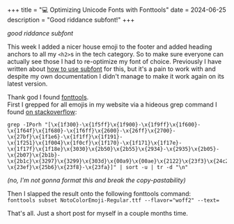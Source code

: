 +++
title = "💻 Optimizing Unicode Fonts with Fonttools"
date = 2024-06-25
description = "Good riddance subfont!"
+++

*good riddance subfont*

This week I added a nicer house emoji to the footer and added heading anchors to all my `<h2>`s in the tech category.
So to make sure everyone can actually see those I had to re-optimize my font of choice.
Previously I have written about [how to use subfont](https://port19.xyz/tech/subfont/) for this, but it's a pain to work with and despite my own documentation I didn't manage to make it work again on its latest version.

Thank god I found [fonttools](https://fonttools.readthedocs.io/en/latest/subset/). \
First I grepped for all emojis in my website via a hideous grep command I found [on stackoverflow](https://stackoverflow.com/questions/43242440/javascript-regular-expression-for-unicode-emoji/45138005):
```
grep -IPorh "[\x{1f300}-\x{1f5ff}\x{1f900}-\x{1f9ff}\x{1f600}-\x{1f64f}\x{1f680}-\x{1f6ff}\x{2600}-\x{26ff}\x{2700}-\x{27bf}\x{1f1e6}-\x{1f1ff}\x{1f191}-\x{1f251}\x{1f004}\x{1f0cf}\x{1f170}-\x{1f171}\x{1f17e}-\x{1f17f}\x{1f18e}\x{3030}\x{2b50}\x{2b55}\x{2934}-\x{2935}\x{2b05}-\x{2b07}\x{2b1b}-\x{2b1c}\x{3297}\x{3299}\x{303d}\x{00a9}\x{00ae}\x{2122}\x{23f3}\x{24c2}\x{23e9}-\x{23ef}\x{25b6}\x{23f8}-\x{23fa}]" | sort -u | tr -d "\n"
```
*(no, I'm not gonna format this and break the copy-pastability)*

Then I slapped the result onto the following fonttools command: \
`fonttools subset NotoColorEmoji-Regular.ttf --flavor="woff2" --text=`

That's all. Just a short post for myself in a couple months time.

